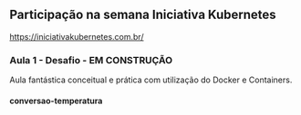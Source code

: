 ## Participação na semana Iniciativa Kubernetes 

https://iniciativakubernetes.com.br/

### Aula 1 - Desafio - EM CONSTRUÇÃO

Aula fantástica conceitual e prática com utilização do Docker e Containers.

#### conversao-temperatura
